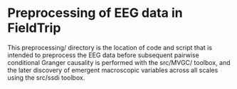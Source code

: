 # Preprocessing of EEG data in FieldTrip

This preprocessing/ directory is the location of code and script that is intended to preprocess the EEG data before
subsequent pairwise conditional Granger causality is performed with the src/MVGC/ toolbox, and the later discovery of 
emergent macroscopic variables across all scales using the src/ssdi toolbox. 
